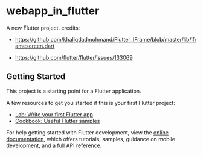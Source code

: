 # webapp_in_flutter

A new Flutter project.
credits:

- <https://github.com/khaliqdadmohmand/Flutter_IFrame/blob/master/lib/iframescreen.dart>

- <https://github.com/flutter/flutter/issues/133069>

## Getting Started

This project is a starting point for a Flutter application.

A few resources to get you started if this is your first Flutter project:

- [Lab: Write your first Flutter app](https://docs.flutter.dev/get-started/codelab)
- [Cookbook: Useful Flutter samples](https://docs.flutter.dev/cookbook)

For help getting started with Flutter development, view the
[online documentation](https://docs.flutter.dev/), which offers tutorials,
samples, guidance on mobile development, and a full API reference.
